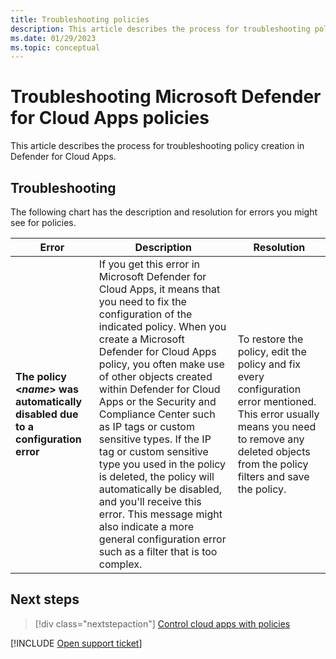 ```yaml
---
title: Troubleshooting policies
description: This article describes the process for troubleshooting policy creation in Defender for Cloud Apps.
ms.date: 01/29/2023
ms.topic: conceptual
---
```

# Troubleshooting Microsoft Defender for Cloud Apps policies



This article describes the process for troubleshooting policy creation in Defender for Cloud Apps.

## Troubleshooting

The following chart has the description and resolution for errors you might see for policies.

|Error|Description|Resolution|
|----|----|----|
| **The policy  <*name*> was automatically disabled due to a configuration error**|If you get this error in Microsoft Defender for Cloud Apps, it means that you need to fix the configuration of the indicated policy. When you create a Microsoft Defender for Cloud Apps policy, you often make use of other objects created within Defender for Cloud Apps or the Security and Compliance Center such as IP tags or custom sensitive types. If the IP tag or custom sensitive type you used in the policy is deleted, the policy will automatically be disabled, and you'll receive this error. This message might also indicate a more general configuration error such as a filter that is too complex. |To restore the policy, edit the policy and fix every configuration error mentioned. This error usually means you need to remove any deleted objects from the policy filters and save the policy.|

## Next steps

> [!div class="nextstepaction"]
> [Control cloud apps with policies](control-cloud-apps-with-policies.md)

[!INCLUDE [Open support ticket](includes/support.md)]
